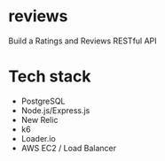 # reviews
Build a Ratings and Reviews RESTful API
# Tech stack
- PostgreSQL
- Node.js/Express.js
- New Relic
- k6
- Loader.io
- AWS EC2 / Load Balancer
